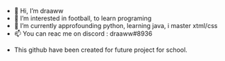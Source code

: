 - 👋 Hi, I’m draaww
- 👀 I’m interested in football, to learn programing
- 🌱 I’m currently approfounding python, learning java, i master xtml/css
- 📫 You can reac me on discord : draaww#8936

<!---
xDraawwScript/xDraawwScript is a ✨ special ✨ repository because its `README.md` (this file) appears on your GitHub profile.
You can click the Preview link to take a look at your changes.
--->
- This github have been created for future project for school.
